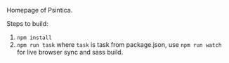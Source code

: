 Homepage of Psintica. 

Steps to build: 
1. `npm install`
2. `npm run task` where `task` is task from package.json, use `npm run watch` for live browser sync and sass build.